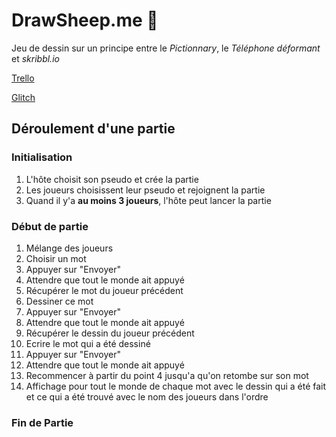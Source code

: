 # DrawSheep.me :sheep:

Jeu de dessin sur un principe entre le _Pictionnary_, le _Téléphone déformant_ et _skribbl.io_

[Trello](https://trello.com/b/E6KokbEG/drawsheepme)

[Glitch](https://glitch.com/edit/#!/drawsheep)

## Déroulement d'une partie

### Initialisation

1. L'hôte choisit son pseudo et crée la partie
2. Les joueurs choisissent leur pseudo et rejoignent la partie
3. Quand il y'a **au moins 3 joueurs**, l'hôte peut lancer la partie

### Début de partie

1. Mélange des joueurs
2. Choisir un mot
3. Appuyer sur "Envoyer"
4. Attendre que tout le monde ait appuyé
5. Récupérer le mot du joueur précédent
6. Dessiner ce mot
7. Appuyer sur "Envoyer"
8. Attendre que tout le monde ait appuyé
9. Récupérer le dessin du joueur précédent
10. Ecrire le mot qui a été dessiné
11. Appuyer sur "Envoyer"
12. Attendre que tout le monde ait appuyé
13. Recommencer à partir du point 4 jusqu'a qu'on retombe sur son mot
14. Affichage pour tout le monde de chaque mot avec le dessin qui a été fait et ce qui a été trouvé avec le nom des joueurs dans l'ordre

### Fin de Partie
